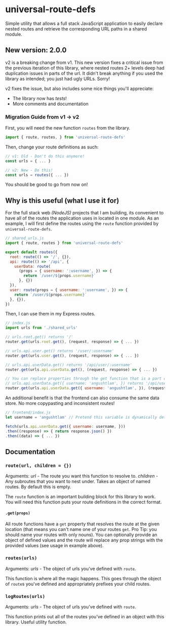 # universal-route-defs
Simple utility that allows a full stack JavaScript application to easily declare nested routes and retrieve the corresponding URL paths in a shared module.

## New version: 2.0.0
v2 is a breaking change from v1. This new version fixes a critical issue from the previous iteration of this library, where nested routes 2+ levels deep had duplication issues in parts of the url. It didn't break anything if you used the library as intended; you just had ugly URLs. Sorry!

v2 fixes the issue, but also includes some nice things you'll appreciate:
 - The library now has *tests*!
 - More comments and documentation

### Migration Guide from v1 -> v2
First, you will need the new function `routes` from the library.
```javascript
import { route, routes, } from 'universal-route-defs'
```

Then, change your route definitions as such:
```javascript
// v1: Old - Don't do this anymore!
const urls = { ... }

// v2: New - Do this!
const urls = routes({ ... })
```

You should be good to go from now on!

## Why is this useful (what I use it for)
For the full stack web _(NodeJS)_ projects that I am building, its convenient to have all of the routes the application uses in located in one module. As an example, I will first define the routes using the `route` function provided by `universal-route-defs`.
```javascript
// shared_urls.js
import { route, routes } from 'universal-route-defs'

export default routes({
  root: route(() => '/', {}),
  api: route(() => '/api', {
    userData: route(
      (props = { username: ':username', }) => {
        return `/user/${props.username}`
      }, {})
  }),
  user: route(props = { username: ':username', }) => {
    return `/user/${props.username}`
  }, {}),
})
```

Then, I can use them in my Express routes.
```javascript
// index.js
import urls from './shared_urls'

// urls.root.get() returns '/'
router.get(urls.root.get(), (request, response) => { ... })

// urls.api.user.get() returns '/user/:username'
router.get(urls.user.get(), (request, response) => { ... })

// urls.api.userData.get() returns '/api/user/:username'
router.get(urls.api.userData.get(), (request, response) => { ... })

// You can replace properties through the get function that is a part of a route
// urls.api.userData.get({ username: 'angushtlam', }) returns '/api/user/angushtlam'
router.get(urls.api.userData.get({ username: 'angushtlam', }), (request, response) => { ... })
```

An additional benefit is that the frontend can also consume the same data store. No more copypasting and inconsistent routes!
```javascript
// frontend/index.js
let username = 'angushtlam' // Pretend this variable is dynamically determined.

fetch(urls.api.userData.get({ username: username, }))
.then((response) => { return response.json() })
.then((data) => { ... })
```

## Documentation
### `route(url, children = {})`
Arguments:
_url_ - The route you want this function to resolve to.
_children_ - Any subroutes that you want to nest under. Takes an object of named routes. By default this is empty.

The `route` function is an important building block for this library to work. You will need this function puts your route definitions in the correct format.

#### `.get(props)`
All route functions have a `get` property that resolves the route at the given location (that means you can't name one of your routes `get`. Pro Tip: you should name your routes with only nouns). You can optionally provide an object of defined values and the route will replace any prop strings with the provided values (see usage in example above).

### `routes(urls)`
Arguments:
_urls_ - The object of urls you've defined with `route`.

This function is where all the magic happens. This goes through the object of `route`s you've defined and appropriately prefixes your child routes.

### `logRoutes(urls)`
Arguments:
_urls_ - The object of urls you've defined with `route`.

This function prints out all of the routes you've defined in an object with this library. Useful utility function.
